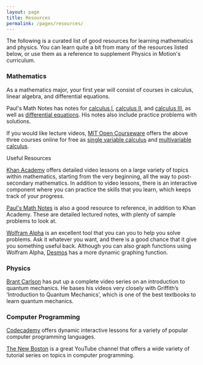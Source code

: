 ```yaml
---
layout: page
title: Resources
permalink: /pages/resources/
---
```


The following is a curated list of good resources for learning mathematics and physics. You can learn quite a bit from many of the resources listed below, or use them as a reference to supplement Physics in Motion's curriculum.

### Mathematics

As a mathematics major, your first year will consist of courses in calculus, linear algebra, and differential equations.

Paul's Math Notes has notes for [calculus I](http://tutorial.math.lamar.edu/Classes/CalcI/CalcI.aspx), [calculus II](http://tutorial.math.lamar.edu/Classes/CalcII/CalcII.aspx), and [calculus III](http://tutorial.math.lamar.edu/Classes/CalcIII/CalcIII.aspx), as well as [differential equations](http://tutorial.math.lamar.edu/Classes/DE/DE.aspx). His notes also include practice problems with solutions.

If you would like lecture videos, [MIT Open Courseware](https://ocw.mit.edu/index.htm) offers the above three courses online for free as [single variable calculus](https://ocw.mit.edu/courses/mathematics/18-01sc-single-variable-calculus-fall-2010/) and [multivariable calculus](https://ocw.mit.edu/courses/mathematics/18-02sc-multivariable-calculus-fall-2010/).

Useful Resources

[Khan Academy](https://www.khanacademy.org/math) offers detailed video lessons on a large variety of topics within mathematics, starting from the very beginning, all the way to post-secondary mathematics. In addition to video lessons, there is an interactive component where you can practice the skills that you learn, which keeps track of your progress.

[Paul's Math Notes](http://tutorial.math.lamar.edu/) is also a good resource to reference, in addition to Khan Academy. These are detailed lectured notes, with plenty of sample problems to look at.

[Wolfram Alpha](http://www.wolframalpha.com/) is an excellent tool that you can you to help you solve problems. Ask it whatever you want, and there is a good chance that it give you something useful back. Although you can also graph functions using Wolfram Alpha, [Desmos](https://www.desmos.com/calculator) has a more dynamic graphing function.

### Physics

[Brant Carlson](https://www.youtube.com/playlist?list=PL65jGfVh1ilueHVVsuCxNXoxrLI3OZAPI) has put up a complete video series on an introduction to quantum mechanics. He bases his videos very closely with Griffith’s ‘Introduction to Quantum Mechanics’, which is one of the best textbooks to learn quantum mechanics.

### Computer Programming

[Codecademy](https://www.codecademy.com/learn) offers dynamic interactive lessons for a variety of popular computer programming languages.

[The New Boston](https://www.youtube.com/user/thenewboston) is a great YouTube channel that offers a wide variety of tutorial series on topics in computer programming.
